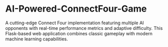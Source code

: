 # AI-Powered-ConnectFour-Game
A cutting-edge Connect Four implementation featuring multiple AI opponents with real-time performance metrics and adaptive difficulty. This Flask-based web application combines classic gameplay with modern machine learning capabilities.
